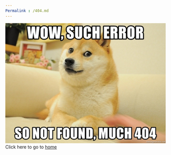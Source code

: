 ```yaml
---
Permalink : /404.md
---
```


![page doesn't exist](/assets/files/404doge.jpg)
Click here to go to [home](https://janaki-sasidhar.github.io)
